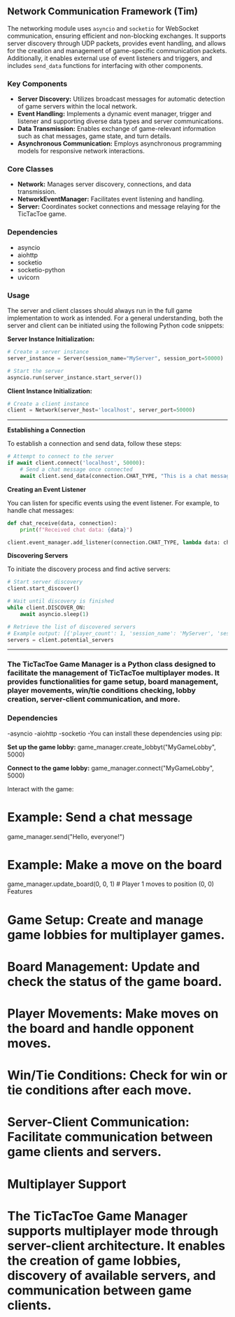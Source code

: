 ## Network Communication Framework (Tim)

The networking module uses `asyncio` and `socketio` for WebSocket communication, ensuring efficient and non-blocking exchanges. It supports server discovery through UDP packets, provides event handling, and allows for the creation and management of game-specific communication packets. Additionally, it enables external use of event listeners and triggers, and includes `send_data` functions for interfacing with other components.

### Key Components
- **Server Discovery:** Utilizes broadcast messages for automatic detection of game servers within the local network.
- **Event Handling:** Implements a dynamic event manager, trigger and listener and supporting diverse data types and server communications.
- **Data Transmission:** Enables exchange of game-relevant information such as chat messages, game state, and turn details.
- **Asynchronous Communication:** Employs asynchronous programming models for responsive network interactions.

### Core Classes
- **Network:** Manages server discovery, connections, and data transmission.
- **NetworkEventManager:** Facilitates event listening and handling.
- **Server:** Coordinates socket connections and message relaying for the TicTacToe game.


### Dependencies
- asyncio
- aiohttp
- socketio
- socketio-python
- uvicorn

### Usage
The server and client classes should always run in the full game implementation to work as intended. For a general understanding, both the server and client can be initiated using the following Python code snippets:

**Server Instance Initialization:**
```python
# Create a server instance
server_instance = Server(session_name="MyServer", session_port=50000)

# Start the server
asyncio.run(server_instance.start_server())
```

**Client Instance Initialization:**
```python
# Create a client instance
client = Network(server_host='localhost', server_port=50000)
```
---

**Establishing a Connection**

To establish a connection and send data, follow these steps:
```python
# Attempt to connect to the server
if await client.connect('localhost', 50000):
    # Send a chat message once connected
    await client.send_data(connection.CHAT_TYPE, "This is a chat message")
```

**Creating an Event Listener**

You can listen for specific events using the event listener. For example, to handle chat messages:
```python
def chat_receive(data, connection):
    print(f"Received chat data: {data}")

client.event_manager.add_listener(connection.CHAT_TYPE, lambda data: chat_receive(data, connection))

```

**Discovering Servers**

To initiate the discovery process and find active servers:

```python
# Start server discovery
client.start_discover()

# Wait until discovery is finished
while client.DISCOVER_ON:
    await asyncio.sleep(1)

# Retrieve the list of discovered servers
# Example output: [{'player_count': 1, 'session_name': 'MyServer', 'session_host': '127.0.0.1', 'session_port': 50000}]
servers = client.potential_servers
```
---
### The TicTacToe Game Manager is a Python class designed to facilitate the management of TicTacToe multiplayer modes. It provides functionalities for game setup, board management, player movements, win/tie conditions checking, lobby creation, server-client communication, and more.

### Dependencies
-asyncio
-aiohttp
-socketio
-You can install these dependencies using pip:

**Set up the game lobby:**
game_manager.create_lobbyt("MyGameLobby", 5000)

**Connect to the game lobby:**
game_manager.connect("MyGameLobby", 5000)

Interact with the game:
# Example: Send a chat message
game_manager.send("Hello, everyone!")

# Example: Make a move on the board
game_manager.update_board(0, 0, 1)  # Player 1 moves to position (0, 0)
Features

# Game Setup: Create and manage game lobbies for multiplayer games.
# Board Management: Update and check the status of the game board.
# Player Movements: Make moves on the board and handle opponent moves.
# Win/Tie Conditions: Check for win or tie conditions after each move.
# Server-Client Communication: Facilitate communication between game clients and servers.
# Multiplayer Support
# The TicTacToe Game Manager supports multiplayer mode through server-client architecture. It enables the creation of game lobbies, discovery of available servers, and communication between game clients.





